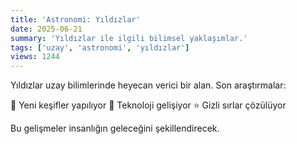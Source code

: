 ```yaml
---
title: 'Astronomi: Yıldızlar'
date: 2025-06-21
summary: 'Yıldızlar ile ilgili bilimsel yaklaşımlar.'
tags: ['uzay', 'astronomi', 'yıldızlar']
views: 1244
---
```


Yıldızlar uzay bilimlerinde heyecan verici bir alan. Son araştırmalar:

🚀 Yeni keşifler yapılıyor
🌌 Teknoloji gelişiyor
⭐ Gizli sırlar çözülüyor

Bu gelişmeler insanlığın geleceğini şekillendirecek.